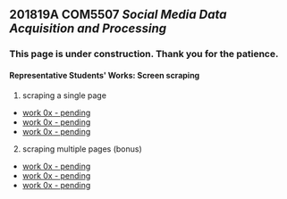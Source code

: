 ## 201819A COM5507 *Social Media Data Acquisition and Processing*

### This page is under construction. Thank you for the patience.

#### Representative Students' Works: Screen scraping

1. scraping a single page

 - [work 0x - pending]()
 - [work 0x - pending]()
 - [work 0x - pending]()


2. scraping multiple pages (bonus)

 - [work 0x - pending]()
 - [work 0x - pending]()
 - [work 0x - pending]()
